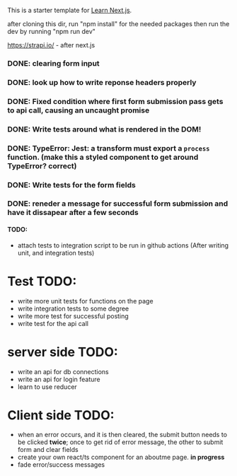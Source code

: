 This is a starter template for [Learn Next.js](https://nextjs.org/learn).

after cloning this dir, run "npm install" for the needed packages
then run the dev by running "npm run dev"

https://strapi.io/ - after next.js

### DONE: clearing form input
### DONE: look up how to write reponse headers properly
### DONE: Fixed condition where first form submission pass gets to api call, causing an uncaught promise
### DONE: Write tests around what is rendered in the DOM! 
### DONE: TypeError: Jest: a transform must export a `process` function. (make this a styled component to get around TypeError? **correct**)
### DONE: Write tests for the form fields 
### DONE: reneder a message for successful form submission and have it dissapear after a few seconds

#### TODO:
 - attach tests to integration script to be run in github actions (After writing unit, and integration tests)

# Test TODO:
 - write more unit tests for functions on the page
 - write integration tests to some degree
 - write more test for successful posting
 - write test for the api call


# server side TODO:
 - write an api for db connections
 - write an api for login feature
 - learn to use reducer
  
# Client side TODO: 
 - when an error occurs, and it is then cleared, the submit button needs to be clicked **twice**; once to get rid of error message, the other to submit form and clear fields
 - create your own react/ts component for an aboutme page. **in progress**
 - fade error/success messages

